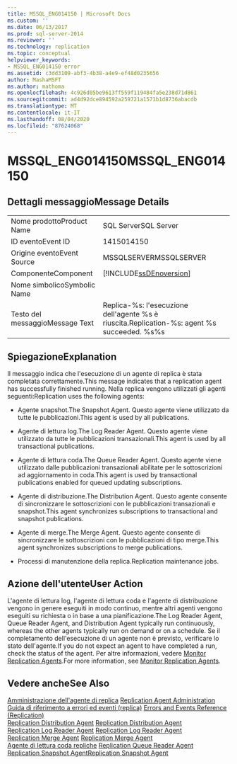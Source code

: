 ```yaml
---
title: MSSQL_ENG014150 | Microsoft Docs
ms.custom: ''
ms.date: 06/13/2017
ms.prod: sql-server-2014
ms.reviewer: ''
ms.technology: replication
ms.topic: conceptual
helpviewer_keywords:
- MSSQL_ENG014150 error
ms.assetid: c3dd3109-abf3-4b38-a4e9-ef48d0235656
author: MashaMSFT
ms.author: mathoma
ms.openlocfilehash: 4c926d05be9613ff559f119484fa5e238d71d861
ms.sourcegitcommit: ad4d92dce894592a259721a1571b1d8736abacdb
ms.translationtype: MT
ms.contentlocale: it-IT
ms.lasthandoff: 08/04/2020
ms.locfileid: "87624068"
---
```

# <a name="mssql_eng014150"></a><span data-ttu-id="d4ee7-102">MSSQL_ENG014150</span><span class="sxs-lookup"><span data-stu-id="d4ee7-102">MSSQL_ENG014150</span></span>
    
## <a name="message-details"></a><span data-ttu-id="d4ee7-103">Dettagli messaggio</span><span class="sxs-lookup"><span data-stu-id="d4ee7-103">Message Details</span></span>  
  
|||  
|-|-|  
|<span data-ttu-id="d4ee7-104">Nome prodotto</span><span class="sxs-lookup"><span data-stu-id="d4ee7-104">Product Name</span></span>|<span data-ttu-id="d4ee7-105">SQL Server</span><span class="sxs-lookup"><span data-stu-id="d4ee7-105">SQL Server</span></span>|  
|<span data-ttu-id="d4ee7-106">ID evento</span><span class="sxs-lookup"><span data-stu-id="d4ee7-106">Event ID</span></span>|<span data-ttu-id="d4ee7-107">14150</span><span class="sxs-lookup"><span data-stu-id="d4ee7-107">14150</span></span>|  
|<span data-ttu-id="d4ee7-108">Origine evento</span><span class="sxs-lookup"><span data-stu-id="d4ee7-108">Event Source</span></span>|<span data-ttu-id="d4ee7-109">MSSQLSERVER</span><span class="sxs-lookup"><span data-stu-id="d4ee7-109">MSSQLSERVER</span></span>|  
|<span data-ttu-id="d4ee7-110">Componente</span><span class="sxs-lookup"><span data-stu-id="d4ee7-110">Component</span></span>|[!INCLUDE[ssDEnoversion](../../includes/ssdenoversion-md.md)]|  
|<span data-ttu-id="d4ee7-111">Nome simbolico</span><span class="sxs-lookup"><span data-stu-id="d4ee7-111">Symbolic Name</span></span>||  
|<span data-ttu-id="d4ee7-112">Testo del messaggio</span><span class="sxs-lookup"><span data-stu-id="d4ee7-112">Message Text</span></span>|<span data-ttu-id="d4ee7-113">Replica-%s: l'esecuzione dell'agente %s è riuscita.</span><span class="sxs-lookup"><span data-stu-id="d4ee7-113">Replication-%s: agent %s succeeded.</span></span> <span data-ttu-id="d4ee7-114">%s</span><span class="sxs-lookup"><span data-stu-id="d4ee7-114">%s</span></span>|  
  
## <a name="explanation"></a><span data-ttu-id="d4ee7-115">Spiegazione</span><span class="sxs-lookup"><span data-stu-id="d4ee7-115">Explanation</span></span>  
 <span data-ttu-id="d4ee7-116">Il messaggio indica che l'esecuzione di un agente di replica è stata completata correttamente.</span><span class="sxs-lookup"><span data-stu-id="d4ee7-116">This message indicates that a replication agent has successfully finished running.</span></span> <span data-ttu-id="d4ee7-117">Nella replica vengono utilizzati gli agenti seguenti:</span><span class="sxs-lookup"><span data-stu-id="d4ee7-117">Replication uses the following agents:</span></span>  
  
-   <span data-ttu-id="d4ee7-118">Agente snapshot.</span><span class="sxs-lookup"><span data-stu-id="d4ee7-118">The Snapshot Agent.</span></span> <span data-ttu-id="d4ee7-119">Questo agente viene utilizzato da tutte le pubblicazioni.</span><span class="sxs-lookup"><span data-stu-id="d4ee7-119">This agent is used by all publications.</span></span>  
  
-   <span data-ttu-id="d4ee7-120">Agente di lettura log.</span><span class="sxs-lookup"><span data-stu-id="d4ee7-120">The Log Reader Agent.</span></span> <span data-ttu-id="d4ee7-121">Questo agente viene utilizzato da tutte le pubblicazioni transazionali.</span><span class="sxs-lookup"><span data-stu-id="d4ee7-121">This agent is used by all transactional publications.</span></span>  
  
-   <span data-ttu-id="d4ee7-122">Agente di lettura coda.</span><span class="sxs-lookup"><span data-stu-id="d4ee7-122">The Queue Reader Agent.</span></span> <span data-ttu-id="d4ee7-123">Questo agente viene utilizzato dalle pubblicazioni transazionali abilitate per le sottoscrizioni ad aggiornamento in coda.</span><span class="sxs-lookup"><span data-stu-id="d4ee7-123">This agent is used by transactional publications enabled for queued updating subscriptions.</span></span>  
  
-   <span data-ttu-id="d4ee7-124">Agente di distribuzione.</span><span class="sxs-lookup"><span data-stu-id="d4ee7-124">The Distribution Agent.</span></span> <span data-ttu-id="d4ee7-125">Questo agente consente di sincronizzare le sottoscrizioni con le pubblicazioni transazionali e snapshot.</span><span class="sxs-lookup"><span data-stu-id="d4ee7-125">This agent synchronizes subscriptions to transactional and snapshot publications.</span></span>  
  
-   <span data-ttu-id="d4ee7-126">Agente di merge.</span><span class="sxs-lookup"><span data-stu-id="d4ee7-126">The Merge Agent.</span></span> <span data-ttu-id="d4ee7-127">Questo agente consente di sincronizzare le sottoscrizioni con le pubblicazioni di tipo merge.</span><span class="sxs-lookup"><span data-stu-id="d4ee7-127">This agent synchronizes subscriptions to merge publications.</span></span>  
  
-   <span data-ttu-id="d4ee7-128">Processi di manutenzione della replica.</span><span class="sxs-lookup"><span data-stu-id="d4ee7-128">Replication maintenance jobs.</span></span>  
  
## <a name="user-action"></a><span data-ttu-id="d4ee7-129">Azione dell'utente</span><span class="sxs-lookup"><span data-stu-id="d4ee7-129">User Action</span></span>  
 <span data-ttu-id="d4ee7-130">L'agente di lettura log, l'agente di lettura coda e l'agente di distribuzione vengono in genere eseguiti in modo continuo, mentre altri agenti vengono eseguiti su richiesta o in base a una pianificazione.</span><span class="sxs-lookup"><span data-stu-id="d4ee7-130">The Log Reader Agent, Queue Reader Agent, and Distribution Agent typically run continuously, whereas the other agents typically run on demand or on a schedule.</span></span> <span data-ttu-id="d4ee7-131">Se il completamento dell'esecuzione di un agente non è previsto, verificare lo stato dell'agente.</span><span class="sxs-lookup"><span data-stu-id="d4ee7-131">If you do not expect an agent to have completed a run, check the status of the agent.</span></span> <span data-ttu-id="d4ee7-132">Per altre informazioni, vedere [Monitor Replication Agents](agents/replication-agents-overview.md).</span><span class="sxs-lookup"><span data-stu-id="d4ee7-132">For more information, see [Monitor Replication Agents](agents/replication-agents-overview.md).</span></span>  
  
## <a name="see-also"></a><span data-ttu-id="d4ee7-133">Vedere anche</span><span class="sxs-lookup"><span data-stu-id="d4ee7-133">See Also</span></span>  
 <span data-ttu-id="d4ee7-134">[Amministrazione dell'agente di replica](agents/replication-agent-administration.md) </span><span class="sxs-lookup"><span data-stu-id="d4ee7-134">[Replication Agent Administration](agents/replication-agent-administration.md) </span></span>  
 <span data-ttu-id="d4ee7-135">[Guida di riferimento a errori ed eventi &#40;replica&#41;](errors-and-events-reference-replication.md) </span><span class="sxs-lookup"><span data-stu-id="d4ee7-135">[Errors and Events Reference &#40;Replication&#41;](errors-and-events-reference-replication.md) </span></span>  
 <span data-ttu-id="d4ee7-136">[Replication Distribution Agent](agents/replication-distribution-agent.md) </span><span class="sxs-lookup"><span data-stu-id="d4ee7-136">[Replication Distribution Agent](agents/replication-distribution-agent.md) </span></span>  
 <span data-ttu-id="d4ee7-137">[Replication Log Reader Agent](agents/replication-log-reader-agent.md) </span><span class="sxs-lookup"><span data-stu-id="d4ee7-137">[Replication Log Reader Agent](agents/replication-log-reader-agent.md) </span></span>  
 <span data-ttu-id="d4ee7-138">[Replication Merge Agent](agents/replication-merge-agent.md) </span><span class="sxs-lookup"><span data-stu-id="d4ee7-138">[Replication Merge Agent](agents/replication-merge-agent.md) </span></span>  
 <span data-ttu-id="d4ee7-139">[Agente di lettura coda repliche](agents/replication-queue-reader-agent.md) </span><span class="sxs-lookup"><span data-stu-id="d4ee7-139">[Replication Queue Reader Agent](agents/replication-queue-reader-agent.md) </span></span>  
 [<span data-ttu-id="d4ee7-140">Replication Snapshot Agent</span><span class="sxs-lookup"><span data-stu-id="d4ee7-140">Replication Snapshot Agent</span></span>](agents/replication-snapshot-agent.md)  
  
  
